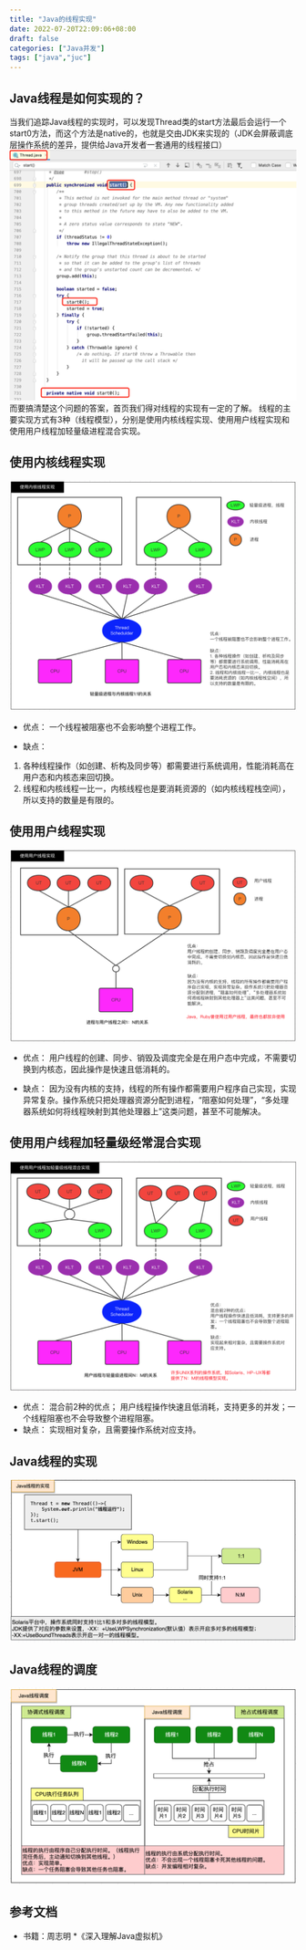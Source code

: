 ```yaml
---
title: "Java的线程实现"
date: 2022-07-20T22:09:06+08:00
draft: false
categories: ["Java并发"]
tags: ["java","juc"]
---
```


## Java线程是如何实现的？
当我们追踪Java线程的实现时，可以发现Thread类的start方法最后会运行一个start0方法，而这个方法是native的，也就是交由JDK来实现的（JDK会屏蔽调底层操作系统的差异，提供给Java开发者一套通用的线程接口）
![](/mb/images/juc/threadImpl/01.png)
而要搞清楚这个问题的答案，首页我们得对线程的实现有一定的了解。
线程的主要实现方式有3种（线程模型），分别是使用内核线程实现、使用用户线程实现和使用用户线程加轻量级进程混合实现。

## 使用内核线程实现
![](/mb/images/juc/threadImpl/02.png)

* 优点：
一个线程被阻塞也不会影响整个进程工作。

* 缺点：
1. 各种线程操作（如创建、析构及同步等）都需要进行系统调用，性能消耗高在用户态和内核态来回切换。
2. 线程和内核线程一比一，内核线程也是要消耗资源的（如内核线程栈空间），所以支持的数量是有限的。

## 使用用户线程实现
![](/mb/images/juc/threadImpl/03.png)

* 优点：
用户线程的创建、同步、销毁及调度完全是在用户态中完成，不需要切换到内核态，因此操作是快速且低消耗的。

* 缺点：
因为没有内核的支持，线程的所有操作都需要用户程序自己实现，实现异常复杂。操作系统只把处理器资源分配到进程，“阻塞如何处理”，“多处理器系统如何将线程映射到其他处理器上”这类问题，甚至不可能解决。

## 使用用户线程加轻量级经常混合实现
![](/mb/images/juc/threadImpl/04.png)

* 优点：
混合前2种的优点；
用户线程操作快速且低消耗，支持更多的并发；一个线程阻塞也不会导致整个进程阻塞。
* 缺点：
实现相对复杂，且需要操作系统对应支持。

## Java线程的实现
![](/mb/images/juc/threadImpl/05.png)

## Java线程的调度
![](/mb/images/juc/threadImpl/06.png)

## 参考文档
* 书籍：周志明 *《深入理解Java虚拟机》



